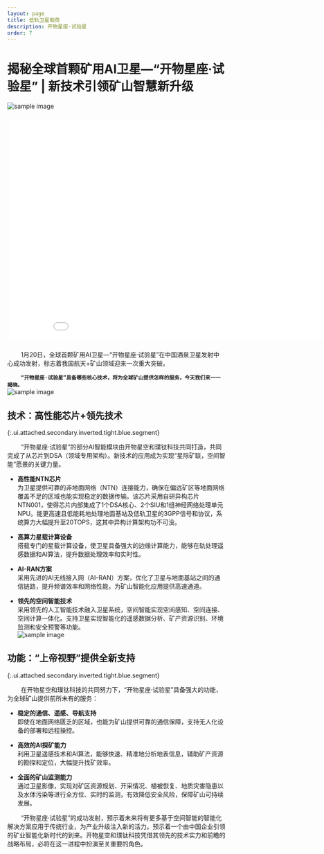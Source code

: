 ```yaml
---
layout: page
title: 低轨卫星载荷
description: 开物星座·试验星
order: 7
---
```

# 揭秘全球首颗矿用AI卫星—“开物星座·试验星” | 新技术引领矿山智慧新升级

![sample image](https://www.runningit.cn/Products/NTN-Chip/640.gif "展示图")

<div style="position: relative; padding: 10px 5px;">
<iframe style="width: 892px; height: 507px; left: 0; top: 0;" src="f10002.mp4" sandbox="" scrolling="off" border="0" frameborder="0" framespacing="0" allowfullscreen="true"></iframe>
</div>

&nbsp;&nbsp;&nbsp;&nbsp;&nbsp;&nbsp;&nbsp;&nbsp;1月20日，全球首颗矿用AI卫星—“开物星座·试验星”在中国酒泉卫星发射中心成功发射，标志着我国航天+矿山领域迎来一次重大突破。<br>

&nbsp;&nbsp;&nbsp;&nbsp;&nbsp;&nbsp;&nbsp;&nbsp;**`“开物星座·试验星”具备哪些核心技术，将为全球矿山提供怎样的服务，今天我们来一一揭晓。`**<br>
![sample image](image.png "扩展阅读")

## 技术：高性能芯片+领先技术
{:.ui.attached.secondary.inverted.tight.blue.segment}

&nbsp;&nbsp;&nbsp;&nbsp;&nbsp;&nbsp;&nbsp;&nbsp;“开物星座·试验星”的部分AI智能模块由开物星空和璞钛科技共同打造，共同完成了从芯片到DSA（领域专用架构）。新技术的应用成为实现“星际矿联，空间智能”愿景的关键力量。<br>

* **高性能NTN芯片**<br>
为卫星提供可靠的非地面网络（NTN）连接能力，确保在偏远矿区等地面网络覆盖不足的区域也能实现稳定的数据传输。该芯片采用自研异构芯片NTN001，使得芯片内部集成了1个DSA核心、2个SIU和1组神经网络处理单元NPU。能更高速且低能耗地处理地面基站及低轨卫星的3GPP信号和协议，系统算力大幅提升至20TOPS，这其中异构计算架构功不可没。<br>

* **高算力星载计算设备**<br>
搭载专门的星载计算设备，使卫星具备强大的边缘计算能力，能够在轨处理遥感数据和AI算法，提升数据处理效率和实时性。<br>

* **AI-RAN方案**<br>
采用先进的AI无线接入网（AI-RAN）方案，优化了卫星与地面基站之间的通信链路，提升频谱效率和网络性能，为矿山智能化应用提供高速通道。<br>

* **领先的空间智能技术**<br>
采用领先的人工智能技术融入卫星系统，空间智能实现空间感知、空间连接、空间计算一体化。支持卫星实现智能化的遥感数据分析、矿产资源识别、环境监测和安全预警等功能。<br>
![sample image](image_copy.png "搭载“开物星座·试验星”的“谷神星一号”运载火箭")<br>


## 功能：“上帝视野”提供全新支持
{:.ui.attached.secondary.inverted.tight.blue.segment}

&nbsp;&nbsp;&nbsp;&nbsp;&nbsp;&nbsp;&nbsp;&nbsp;在开物星空和璞钛科技的共同努力下，“开物星座·试验星”具备强大的功能，为全球矿山提供前所未有的服务：<br>

* **稳定的通信、遥感、导航支持**<br>
即使在地面网络匮乏的区域，也能为矿山提供可靠的通信保障，支持无人化设备的部署和远程操控。


* **高效的AI探矿能力**<br>
利用卫星遥感技术和AI算法，能够快速、精准地分析地表信息，辅助矿产资源的勘探和定位，大幅提升找矿效率。<br>


* **全面的矿山监测能力**<br>
通过卫星影像，实现对矿区资源规划、开采情况、植被恢复、地质灾害隐患以及水体污染等进行全方位、实时的监测，有效降低安全风险，保障矿山可持续发展。<br>

&nbsp;&nbsp;&nbsp;&nbsp;&nbsp;&nbsp;&nbsp;&nbsp;“开物星座·试验星”的成功发射，预示着未来将有更多基于空间智能的智能化解决方案应用于传统行业，为产业升级注入新的活力。预示着一个由中国企业引领的矿业智能化新时代的到来。开物星空和璞钛科技凭借其领先的技术实力和前瞻的战略布局，必将在这一进程中扮演至关重要的角色。<br>